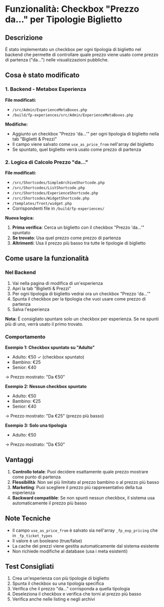 # Funzionalità: Checkbox "Prezzo da..." per Tipologie Biglietto

## Descrizione

È stato implementato un checkbox per ogni tipologia di biglietto nel backend che permette di controllare quale prezzo viene usato come prezzo di partenza ("da...") nelle visualizzazioni pubbliche.

## Cosa è stato modificato

### 1. Backend - Metabox Esperienza

**File modificati:**
- `/src/Admin/ExperienceMetaBoxes.php`
- `/build/fp-experiences/src/Admin/ExperienceMetaBoxes.php`

**Modifiche:**
- Aggiunto un checkbox "Prezzo 'da...'" per ogni tipologia di biglietto nella tab "Biglietti & Prezzi"
- Il campo viene salvato come `use_as_price_from` nell'array del biglietto
- Se spuntato, quel biglietto verrà usato come prezzo di partenza

### 2. Logica di Calcolo Prezzo "da..."

**File modificati:**
- `/src/Shortcodes/SimpleArchiveShortcode.php`
- `/src/Shortcodes/ListShortcode.php`
- `/src/Shortcodes/ExperienceShortcode.php`
- `/src/Shortcodes/WidgetShortcode.php`
- `/templates/front/widget.php`
- Corrispondenti file in `/build/fp-experiences/`

**Nuova logica:**
1. **Prima verifica**: Cerca un biglietto con il checkbox "Prezzo 'da...'" spuntato
2. **Se trovato**: Usa quel prezzo come prezzo di partenza
3. **Altrimenti**: Usa il prezzo più basso tra tutte le tipologie di biglietto

## Come usare la funzionalità

### Nel Backend

1. Vai nella pagina di modifica di un'esperienza
2. Apri la tab "Biglietti & Prezzi"
3. Per ogni tipologia di biglietto vedrai ora un checkbox "Prezzo 'da...'"
4. Spunta il checkbox per la tipologia che vuoi usare come prezzo di partenza
5. Salva l'esperienza

**Nota:** È consigliato spuntare solo un checkbox per esperienza. Se ne spunti più di uno, verrà usato il primo trovato.

### Comportamento

**Esempio 1: Checkbox spuntato su "Adulto"**
- Adulto: €50 ✓ (checkbox spuntato)
- Bambino: €25
- Senior: €40

→ Prezzo mostrato: "Da €50"

**Esempio 2: Nessun checkbox spuntato**
- Adulto: €50
- Bambino: €25
- Senior: €40

→ Prezzo mostrato: "Da €25" (prezzo più basso)

**Esempio 3: Solo una tipologia**
- Adulto: €50

→ Prezzo mostrato: "Da €50"

## Vantaggi

1. **Controllo totale**: Puoi decidere esattamente quale prezzo mostrare come punto di partenza
2. **Flessibilità**: Non sei più limitato al prezzo bambino o al prezzo più basso
3. **Marketing**: Puoi scegliere il prezzo più rappresentativo della tua esperienza
4. **Backward compatible**: Se non spunti nessun checkbox, il sistema usa automaticamente il prezzo più basso

## Note Tecniche

- Il campo `use_as_price_from` è salvato sia nell'array `_fp_exp_pricing` che in `_fp_ticket_types`
- Il valore è un booleano (true/false)
- La cache dei prezzi viene gestita automaticamente dal sistema esistente
- Non richiede modifiche al database (usa i meta esistenti)

## Test Consigliati

1. Crea un'esperienza con più tipologie di biglietto
2. Spunta il checkbox su una tipologia specifica
3. Verifica che il prezzo "da..." corrisponda a quella tipologia
4. Deseleziona il checkbox e verifica che torni al prezzo più basso
5. Verifica anche nelle listing e negli archivi